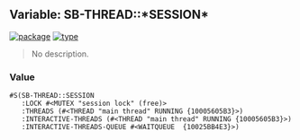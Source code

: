 ## Variable: SB-THREAD::\*SESSION\*
[![package](https://img.shields.io/badge/Package-SB--THREAD-5f9ea0.svg?style=social&colorA=999999)](../) [![type](https://img.shields.io/badge/Type-Variable-5f9ea0.svg?style=social&colorA=999999)](../#variable) 

> No description.

### Value
```
#S(SB-THREAD::SESSION
   :LOCK #<MUTEX "session lock" (free)>
   :THREADS (#<THREAD "main thread" RUNNING {10005605B3}>)
   :INTERACTIVE-THREADS (#<THREAD "main thread" RUNNING {10005605B3}>)
   :INTERACTIVE-THREADS-QUEUE #<WAITQUEUE  {10025BB4E3}>)
```
